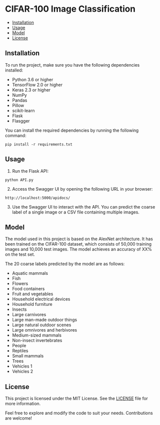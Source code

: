 # CIFAR-100 Image Classification

- [Installation](#installation)
- [Usage](#usage)
- [Model](#model)
- [License](#license)

## Installation

To run the project, make sure you have the following dependencies installed:

- Python 3.6 or higher
- TensorFlow 2.0 or higher
- Keras 2.3 or higher
- NumPy
- Pandas
- Pillow
- scikit-learn
- Flask
- Flasgger

You can install the required dependencies by running the following command:

```
pip install -r requirements.txt
```

## Usage

1. Run the Flask API:

```
python API.py
```

2. Access the Swagger UI by opening the following URL in your browser:

```
http://localhost:5000/apidocs/
```

3. Use the Swagger UI to interact with the API. You can predict the coarse label of a single image or a CSV file containing multiple images.

## Model

The model used in this project is based on the AlexNet architecture. It has been trained on the CIFAR-100 dataset, which consists of 50,000 training images and 10,000 test images. The model achieves an accuracy of XX% on the test set.

The 20 coarse labels predicted by the model are as follows:
- Aquatic mammals
- Fish
- Flowers
- Food containers
- Fruit and vegetables
- Household electrical devices
- Household furniture
- Insects
- Large carnivores
- Large man-made outdoor things
- Large natural outdoor scenes
- Large omnivores and herbivores
- Medium-sized mammals
- Non-insect invertebrates
- People
- Reptiles
- Small mammals
- Trees
- Vehicles 1
- Vehicles 2

## License

This project is licensed under the MIT License. See the [LICENSE](LICENSE) file for more information.

Feel free to explore and modify the code to suit your needs. Contributions are welcome!

